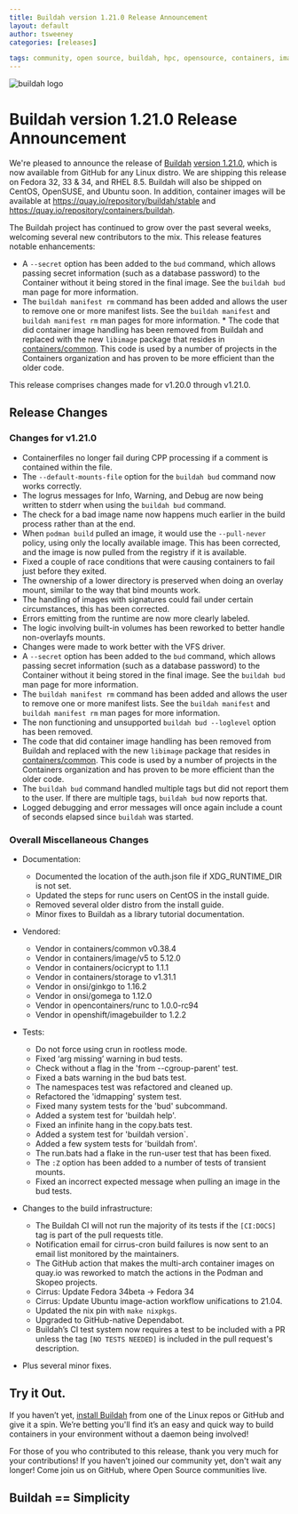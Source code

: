 ```yaml
---
title: Buildah version 1.21.0 Release Announcement
layout: default
author: tsweeney
categories: [releases]

tags: community, open source, buildah, hpc, opensource, containers, images, image
---
```

![buildah logo](https://buildah.io/images/buildah.png)

# Buildah version 1.21.0 Release Announcement

We're pleased to announce the release of [Buildah](https://github.com/containers/buildah) [version 1.21.0](https://github.com/containers/buildah/releases/tag/v1.21.0), which is now available from GitHub for any Linux distro.  We are shipping this release on Fedora 32, 33 & 34, and RHEL 8.5.  Buildah will also be shipped on CentOS, OpenSUSE, and Ubuntu soon.  In addition, container images will be available at https://quay.io/repository/buildah/stable and https://quay.io/repository/containers/buildah.

The Buildah project has continued to grow over the past several weeks, welcoming several new contributors to the mix.  This release features notable enhancements: 

  * A `--secret` option has been added to the `bud` command, which allows passing secret information (such as a database password) to the Container without it being stored in the final image.  See the `buildah bud` man page for more information.
  *  The `buildah manifest rm` command has been added and allows the user to remove one or more manifest lists.  See the `buildah manifest` and `buildah manifest rm` man pages for more information.
    * The code that did container image handling has been removed from Buildah and replaced with the new `libimage` package that resides in [containers/common](https://github.com/containers/common/tree/master/libimage).  This code is used by a number of projects in the Containers organization and has proven to be more efficient than the older code. 

<!--readmore -->

This release comprises changes made for v1.20.0 through v1.21.0.

## Release Changes

### Changes for v1.21.0
  * Containerfiles no longer fail during CPP processing if a comment is contained within the file.
  * The `--default-mounts-file` option for the `buildah bud` command now works correctly.
  * The logrus messages for Info, Warning, and Debug are now being written to stderr when using the `buildah bud` command.
  * The check for a bad image name now happens much earlier in the build process rather than at the end.
  * When `podman build` pulled an image, it would use the `--pull-never` policy, using only the locally available image.  This has been corrected, and the image is now pulled from the registry if it is available.
  * Fixed a couple of race conditions that were causing containers to fail just before they exited.
  * The ownership of a lower directory is preserved when doing an overlay mount, similar to the way that bind mounts work.
  * The handling of images with signatures could fail under certain circumstances, this has been corrected.
  * Errors emitting from the runtime are now more clearly labeled.
  * The logic involving built-in volumes has been reworked to better handle non-overlayfs mounts.
  * Changes were made to work better with the VFS driver.
  * A `--secret` option has been added to the `bud` command, which allows passing secret information (such as a database password) to the Container without it being stored in the final image.  See the `buildah bud` man page for more information.
  *  The `buildah manifest rm` command has been added and allows the user to remove one or more manifest lists.  See the `buildah manifest` and `buildah manifest rm` man pages for more information.
  * The non functioning and unsupported `buildah bud --loglevel` option has been removed.
  * The code that did container image handling has been removed from Buildah and replaced with the new `libimage` package that resides in [containers/common](https://github.com/containers/common/tree/master/libimage).  This code is used by a number of projects in the Containers organization and has proven to be more efficient than the older code.
  * The `buildah bud` command handled multiple tags but did not report them to the user.  If there are multiple tags, `buildah bud` now reports that.  
  * Logged debugging and error messages will once again include a count of seconds elapsed since `buildah` was started.
 
### Overall Miscellaneous Changes  
* Documentation:
  * Documented the location of the auth.json file if XDG_RUNTIME_DIR is not set.
  * Updated the steps for runc users on CentOS in the install guide.
  * Removed several older distro from the install guide.
  * Minor fixes to Buildah as a library tutorial documentation.
  
* Vendored:
  * Vendor in containers/common v0.38.4
  * Vendor in containers/image/v5 to 5.12.0
  * Vendor in containers/ocicrypt to 1.1.1
  * Vendor in containers/storage to v1.31.1
  * Vendor in onsi/ginkgo to 1.16.2
  * Vendor in onsi/gomega to 1.12.0
  * Vendor in opencontainers/runc to 1.0.0-rc94
  * Vendor in openshift/imagebuilder to 1.2.2

* Tests:
  * Do not force using crun in rootless mode.
  * Fixed ‘arg missing’ warning in bud tests.
  * Check without a flag in the 'from --cgroup-parent' test.
  * Fixed a bats warning in the bud bats test.
  * The namespaces test was refactored and cleaned up.
  * Refactored the 'idmapping' system test.
  * Fixed many system tests for the 'bud' subcommand.
  * Added a system test for 'buildah help'.
  * Fixed an infinite hang in the copy.bats test.
  * Added a system test for 'buildah version`.
  * Added a few system tests for 'buildah from'. 
  * The run.bats had a flake in the run-user test that has been fixed.
  * The `:Z` option has been added to a number of tests of transient mounts.
  * Fixed an incorrect expected message when pulling an image in the bud tests.

* Changes to the build infrastructure:
  * The Buildah CI will not run the majority of its tests if the `[CI:DOCS]` tag is part of the pull requests title.
  * Notification email for cirrus-cron build failures is now sent to an email list monitored by the maintainers.
  * The GitHub action that makes the multi-arch container images on quay.io was reworked to match the actions in the Podman and Skopeo projects.
  * Cirrus: Update Fedora 34beta -> Fedora 34
  * Cirrus: Update Ubuntu image-action workflow unifications to 21.04.
  * Updated the nix pin with `make nixpkgs`.
  * Upgraded to GitHub-native Dependabot.
  * Buildah’s CI test system now requires a test to be included with a PR unless the tag `[NO TESTS NEEDED]` is included in the pull request's description.

* Plus several minor fixes.

## Try it Out.
 
If you haven’t yet, [install Buildah](https://github.com/containers/buildah/blob/master/install.md) from one of the Linux repos or GitHub and give it a spin.  We’re betting you'll find it’s an easy and quick way to build containers in your environment without a daemon being involved!

For those of you who contributed to this release, thank you very much for your contributions!  If you haven't joined our community yet, don't wait any longer!  Come join us on GitHub, where Open Source communities live.

## Buildah == Simplicity
